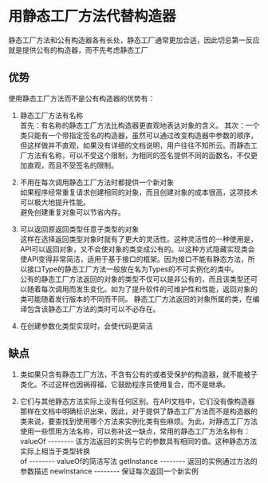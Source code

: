 
# 用静态工厂方法代替构造器

静态工厂方法和公有构造器各有长处，静态工厂通常更加合适，因此切忌第一反应就是提供公有的构造器，而不先考虑静态工厂  

## 优势
使用静态工厂方法而不是公有构造器的优势有：  

1. 静态工厂方法有名称  
首先：有名称的静态工厂方法比构造器更直观地表达对象的含义。
其次：一个类只能有一个带指定签名的构造器，虽然可以通过改变构造器中参数的顺序，但这样做并不直观，如果没有详细的文档说明，用户往往不知所云。而静态工厂方法有名称，可以不受这个限制，为相同的签名提供不同的函数名，不仅更加直观，而且不受签名的限制。  

2. 不用在每次调用静态工厂方法时都提供一个新对象  
如果程序经常重复请求创建相同的对象，而且创建对象的成本很高，这项技术可以极大地提升性能。  
避免创建重复对象可以节省内存。  

3. 可以返回原返回类型任意子类型的对象  
这样在选择返回类型对象时就有了更大的灵活性。这种灵活性的一种使用是，API可以返回对象，又不会使对象的类变成公有的。以这种方式隐藏实现类会使API变得非常简洁，适用于基于接口的框架。因为接口不能有静态方法，所以接口Type的静态工厂方法一般放在名为Types的不可实例化的类中。  
公有的静态工厂方法返回的对象的类型不仅可以是非公有的，而且该类型还可以随着每次调用而发生变化。如为了提升软件的可维护性和性能，返回对象的类可能随着发行版本的不同而不同。
静态工厂方法返回的对象所属的类，在编译包含该静态工厂方法的类时可以不必存在。  

4. 在创建参数化类型实现时，会使代码更简洁  


## 缺点

1. 类如果只含有静态工厂方法，不含有公有的或者受保护的构造器，就不能被子类化。不过这样也因祸得福，它鼓励程序员使用复合，而不是继承。  

2. 它们与其他静态方法实际上没有任何区别。在API文档中，它们没有像构造器那样在文档中明确标识出来，因此，对于提供了静态工厂方法而不是构造器的类来说，要查找到使用哪个方法来实例化类有些麻烦。为此，对静态工厂方法使用一些惯用方法名称，可以弥补这一缺点，常用的静态工厂方法名称有：  
valueOf -------- 该方法返回的实例与它的参数具有相同的值。这种静态方法实际上相当于类型转换  
of      -------- valueOf的简洁写法
getInstance -------- 返回的实例通过方法的参数描述
newInstance -------- 保证每次返回一个新实例